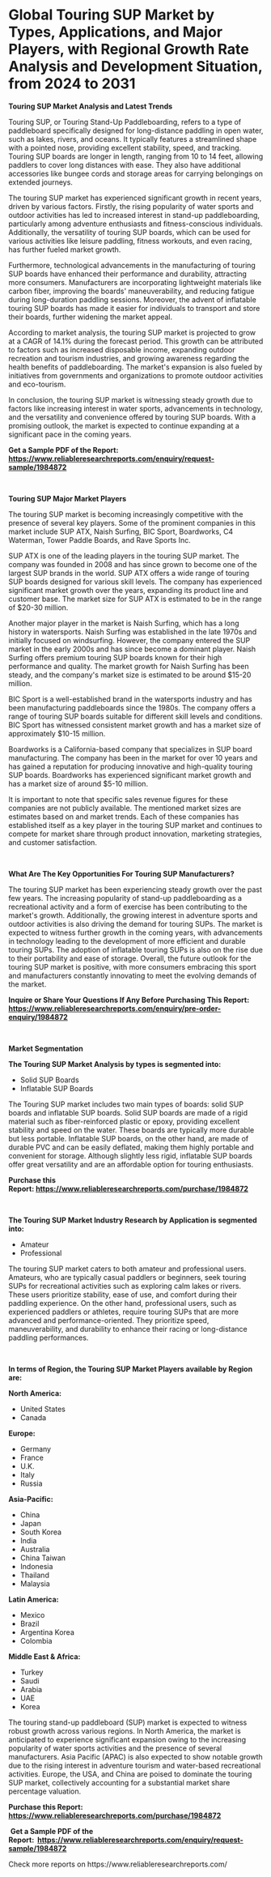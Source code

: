 <p><h1>Global Touring SUP Market by Types, Applications, and Major Players, with Regional Growth Rate Analysis and Development Situation, from 2024 to 2031</h1></p><p><strong>Touring SUP Market Analysis and Latest Trends</strong></p>
<p><p>Touring SUP, or Touring Stand-Up Paddleboarding, refers to a type of paddleboard specifically designed for long-distance paddling in open water, such as lakes, rivers, and oceans. It typically features a streamlined shape with a pointed nose, providing excellent stability, speed, and tracking. Touring SUP boards are longer in length, ranging from 10 to 14 feet, allowing paddlers to cover long distances with ease. They also have additional accessories like bungee cords and storage areas for carrying belongings on extended journeys.</p><p>The touring SUP market has experienced significant growth in recent years, driven by various factors. Firstly, the rising popularity of water sports and outdoor activities has led to increased interest in stand-up paddleboarding, particularly among adventure enthusiasts and fitness-conscious individuals. Additionally, the versatility of touring SUP boards, which can be used for various activities like leisure paddling, fitness workouts, and even racing, has further fueled market growth.</p><p>Furthermore, technological advancements in the manufacturing of touring SUP boards have enhanced their performance and durability, attracting more consumers. Manufacturers are incorporating lightweight materials like carbon fiber, improving the boards' maneuverability, and reducing fatigue during long-duration paddling sessions. Moreover, the advent of inflatable touring SUP boards has made it easier for individuals to transport and store their boards, further widening the market appeal.</p><p>According to market analysis, the touring SUP market is projected to grow at a CAGR of 14.1% during the forecast period. This growth can be attributed to factors such as increased disposable income, expanding outdoor recreation and tourism industries, and growing awareness regarding the health benefits of paddleboarding. The market's expansion is also fueled by initiatives from governments and organizations to promote outdoor activities and eco-tourism.</p><p>In conclusion, the touring SUP market is witnessing steady growth due to factors like increasing interest in water sports, advancements in technology, and the versatility and convenience offered by touring SUP boards. With a promising outlook, the market is expected to continue expanding at a significant pace in the coming years.</p></p>
<p><strong>Get a Sample PDF of the Report:&nbsp; <a href="https://www.reliableresearchreports.com/enquiry/request-sample/1984872">https://www.reliableresearchreports.com/enquiry/request-sample/1984872</a></strong></p>
<p>&nbsp;</p>
<p><strong>Touring SUP Major Market Players</strong></p>
<p><p>The touring SUP market is becoming increasingly competitive with the presence of several key players. Some of the prominent companies in this market include SUP ATX, Naish Surfing, BIC Sport, Boardworks, C4 Waterman, Tower Paddle Boards, and Rave Sports Inc. </p><p>SUP ATX is one of the leading players in the touring SUP market. The company was founded in 2008 and has since grown to become one of the largest SUP brands in the world. SUP ATX offers a wide range of touring SUP boards designed for various skill levels. The company has experienced significant market growth over the years, expanding its product line and customer base. The market size for SUP ATX is estimated to be in the range of $20-30 million. </p><p>Another major player in the market is Naish Surfing, which has a long history in watersports. Naish Surfing was established in the late 1970s and initially focused on windsurfing. However, the company entered the SUP market in the early 2000s and has since become a dominant player. Naish Surfing offers premium touring SUP boards known for their high performance and quality. The market growth for Naish Surfing has been steady, and the company's market size is estimated to be around $15-20 million.</p><p>BIC Sport is a well-established brand in the watersports industry and has been manufacturing paddleboards since the 1980s. The company offers a range of touring SUP boards suitable for different skill levels and conditions. BIC Sport has witnessed consistent market growth and has a market size of approximately $10-15 million.</p><p>Boardworks is a California-based company that specializes in SUP board manufacturing. The company has been in the market for over 10 years and has gained a reputation for producing innovative and high-quality touring SUP boards. Boardworks has experienced significant market growth and has a market size of around $5-10 million.</p><p>It is important to note that specific sales revenue figures for these companies are not publicly available. The mentioned market sizes are estimates based on  and market trends. Each of these companies has established itself as a key player in the touring SUP market and continues to compete for market share through product innovation, marketing strategies, and customer satisfaction.</p></p>
<p>&nbsp;</p>
<p><strong>What Are The Key Opportunities For Touring SUP Manufacturers?</strong></p>
<p><p>The touring SUP market has been experiencing steady growth over the past few years. The increasing popularity of stand-up paddleboarding as a recreational activity and a form of exercise has been contributing to the market's growth. Additionally, the growing interest in adventure sports and outdoor activities is also driving the demand for touring SUPs. The market is expected to witness further growth in the coming years, with advancements in technology leading to the development of more efficient and durable touring SUPs. The adoption of inflatable touring SUPs is also on the rise due to their portability and ease of storage. Overall, the future outlook for the touring SUP market is positive, with more consumers embracing this sport and manufacturers constantly innovating to meet the evolving demands of the market.</p></p>
<p><strong>Inquire or Share Your Questions If Any Before Purchasing This Report: <a href="https://www.reliableresearchreports.com/enquiry/pre-order-enquiry/1984872">https://www.reliableresearchreports.com/enquiry/pre-order-enquiry/1984872</a></strong></p>
<p>&nbsp;</p>
<p><strong>Market Segmentation</strong></p>
<p><strong>The Touring SUP Market Analysis by types is segmented into:</strong></p>
<p><ul><li>Solid SUP Boards</li><li>Inflatable SUP Boards</li></ul></p>
<p><p>The Touring SUP market includes two main types of boards: solid SUP boards and inflatable SUP boards. Solid SUP boards are made of a rigid material such as fiber-reinforced plastic or epoxy, providing excellent stability and speed on the water. These boards are typically more durable but less portable. Inflatable SUP boards, on the other hand, are made of durable PVC and can be easily deflated, making them highly portable and convenient for storage. Although slightly less rigid, inflatable SUP boards offer great versatility and are an affordable option for touring enthusiasts.</p></p>
<p><strong>Purchase this Report:&nbsp;<a href="https://www.reliableresearchreports.com/purchase/1984872">https://www.reliableresearchreports.com/purchase/1984872</a></strong></p>
<p>&nbsp;</p>
<p><strong>The Touring SUP Market Industry Research by Application is segmented into:</strong></p>
<p><ul><li>Amateur</li><li>Professional</li></ul></p>
<p><p>The touring SUP market caters to both amateur and professional users. Amateurs, who are typically casual paddlers or beginners, seek touring SUPs for recreational activities such as exploring calm lakes or rivers. These users prioritize stability, ease of use, and comfort during their paddling experience. On the other hand, professional users, such as experienced paddlers or athletes, require touring SUPs that are more advanced and performance-oriented. They prioritize speed, maneuverability, and durability to enhance their racing or long-distance paddling performances.</p></p>
<p>&nbsp;</p>
<p><strong>In terms of Region, the Touring SUP Market Players available by Region are:</strong></p>
<p>
    <p> <strong> North America: </strong>
        <ul>
            <li>United States</li>
            <li>Canada</li>
        </ul>
        </p> 
    <p> <strong> Europe: </strong>
        <ul>
            <li>Germany</li>
            <li>France</li>
            <li>U.K.</li>
            <li>Italy</li>
            <li>Russia</li>
        </ul>
        </p> 
    <p> <strong> Asia-Pacific: </strong>
        <ul>
            <li>China</li>
            <li>Japan</li>
            <li>South Korea</li>
            <li>India</li>
            <li>Australia</li>
            <li>China Taiwan</li>
            <li>Indonesia</li>
            <li>Thailand</li>
            <li>Malaysia</li>
        </ul>
        </p> 
    <p> <strong> Latin America: </strong>
        <ul>
            <li>Mexico</li>
            <li>Brazil</li>
            <li>Argentina Korea</li>
            <li>Colombia</li>
        </ul>
        </p> 
    <p> <strong> Middle East & Africa: </strong>
        <ul>
            <li>Turkey</li>
            <li>Saudi</li>
            <li>Arabia</li>
            <li>UAE</li>
            <li>Korea</li>
        </ul>
    </p>
    </p>
<p><p>The touring stand-up paddleboard (SUP) market is expected to witness robust growth across various regions. In North America, the market is anticipated to experience significant expansion owing to the increasing popularity of water sports activities and the presence of several manufacturers. Asia Pacific (APAC) is also expected to show notable growth due to the rising interest in adventure tourism and water-based recreational activities. Europe, the USA, and China are poised to dominate the touring SUP market, collectively accounting for a substantial market share percentage valuation.</p></p>
<p><strong>Purchase this Report: <a href="https://www.reliableresearchreports.com/purchase/1984872">https://www.reliableresearchreports.com/purchase/1984872</a></strong></p>
<p>&nbsp;<strong>Get a Sample PDF of the Report:&nbsp;&nbsp;<a href="https://www.reliableresearchreports.com/enquiry/request-sample/1984872">https://www.reliableresearchreports.com/enquiry/request-sample/1984872</a></strong></p>
<p><strong></strong></p>
<p>Check more reports on https://www.reliableresearchreports.com/</p>